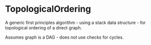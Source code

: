 # TopologicalOrdering
A generic first principles algorithm - using a stack data structure - for topological ordering of a direct graph.

Assumes graph is a DAG - does not use checks for cycles. 